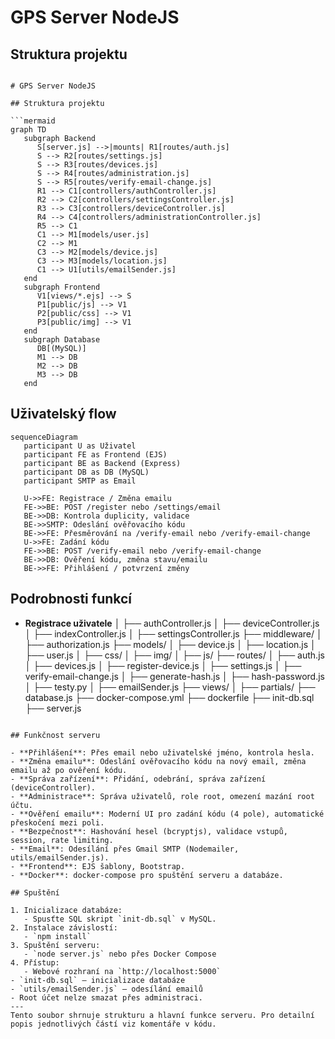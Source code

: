 # GPS Server NodeJS

## Struktura projektu

```

# GPS Server NodeJS

## Struktura projektu

```mermaid
graph TD
   subgraph Backend
      S[server.js] -->|mounts| R1[routes/auth.js]
      S --> R2[routes/settings.js]
      S --> R3[routes/devices.js]
      S --> R4[routes/administration.js]
      S --> R5[routes/verify-email-change.js]
      R1 --> C1[controllers/authController.js]
      R2 --> C2[controllers/settingsController.js]
      R3 --> C3[controllers/deviceController.js]
      R4 --> C4[controllers/administrationController.js]
      R5 --> C1
      C1 --> M1[models/user.js]
      C2 --> M1
      C3 --> M2[models/device.js]
      C3 --> M3[models/location.js]
      C1 --> U1[utils/emailSender.js]
   end
   subgraph Frontend
      V1[views/*.ejs] --> S
      P1[public/js] --> V1
      P2[public/css] --> V1
      P3[public/img] --> V1
   end
   subgraph Database
      DB[(MySQL)]
      M1 --> DB
      M2 --> DB
      M3 --> DB
   end
```

## Uživatelský flow

```mermaid
sequenceDiagram
   participant U as Uživatel
   participant FE as Frontend (EJS)
   participant BE as Backend (Express)
   participant DB as DB (MySQL)
   participant SMTP as Email

   U->>FE: Registrace / Změna emailu
   FE->>BE: POST /register nebo /settings/email
   BE->>DB: Kontrola duplicity, validace
   BE->>SMTP: Odeslání ověřovacího kódu
   BE->>FE: Přesměrování na /verify-email nebo /verify-email-change
   U->>FE: Zadání kódu
   FE->>BE: POST /verify-email nebo /verify-email-change
   BE->>DB: Ověření kódu, změna stavu/emailu
   BE->>FE: Přihlášení / potvrzení změny
```

## Podrobnosti funkcí

- **Registrace uživatele**
│   ├── authController.js
│   ├── deviceController.js
│   ├── indexController.js
│   ├── settingsController.js
├── middleware/
│   ├── authorization.js
├── models/
│   ├── device.js
│   ├── location.js
│   ├── user.js
│   ├── css/
│   ├── img/
│   ├── js/
├── routes/
│   ├── auth.js
│   ├── devices.js
│   ├── register-device.js
│   ├── settings.js
│   ├── verify-email-change.js
│   ├── generate-hash.js
│   ├── hash-password.js
│   ├── testy.py
│   ├── emailSender.js
├── views/
│   ├── partials/
├── database.js
├── docker-compose.yml
├── dockerfile
├── init-db.sql
├── server.js
```

## Funkčnost serveru

- **Přihlášení**: Přes email nebo uživatelské jméno, kontrola hesla.
- **Změna emailu**: Odeslání ověřovacího kódu na nový email, změna emailu až po ověření kódu.
- **Správa zařízení**: Přidání, odebrání, správa zařízení (deviceController).
- **Administrace**: Správa uživatelů, role root, omezení mazání root účtu.
- **Ověření emailu**: Moderní UI pro zadání kódu (4 pole), automatické přeskočení mezi poli.
- **Bezpečnost**: Hashování hesel (bcryptjs), validace vstupů, session, rate limiting.
- **Email**: Odesílání přes Gmail SMTP (Nodemailer, utils/emailSender.js).
- **Frontend**: EJS šablony, Bootstrap.
- **Docker**: docker-compose pro spuštění serveru a databáze.

## Spuštění

1. Inicializace databáze:
   - Spusťte SQL skript `init-db.sql` v MySQL.
2. Instalace závislostí:
   - `npm install`
3. Spuštění serveru:
   - `node server.js` nebo přes Docker Compose
4. Přístup:
   - Webové rozhraní na `http://localhost:5000`
- `init-db.sql` – inicializace databáze
- `utils/emailSender.js` – odesílání emailů
- Root účet nelze smazat přes administraci.
---
Tento soubor shrnuje strukturu a hlavní funkce serveru. Pro detailní popis jednotlivých částí viz komentáře v kódu.
